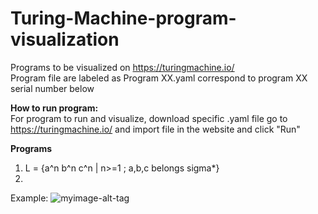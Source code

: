 # Turing-Machine-program-visualization
Programs to be visualized on https://turingmachine.io/ \
Program file are labeled as Program XX.yaml correspond to program XX serial number below

**How to run program:** \
  For program to run and visualize, download specific .yaml file go to https://turingmachine.io/ and import file in the website and click "Run"

**Programs**
1) L = {a^n b^n c^n | n>=1 ; a,b,c belongs sigma*} 
2)

Example:
![myimage-alt-tag](url-to-image)
